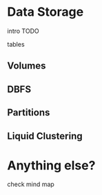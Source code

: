 # Data Storage 
intro TODO

tables

## Volumes

## DBFS

## Partitions

## Liquid Clustering

# Anything else? 
check mind map
